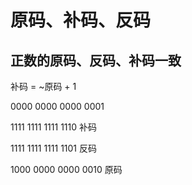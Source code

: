 # 原码、补码、反码

## 正数的原码、反码、补码一致

补码 = ~原码 + 1

0000 0000 0000 0001

1111 1111 1111 1110 补码

1111 1111 1111 1101 反码

1000 0000 0000 0010 原码

‍

‍
